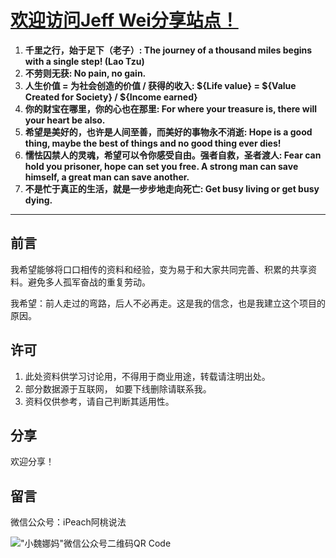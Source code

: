# [欢迎访问Jeff Wei分享站点！](https://onhalfway.github.io/weijiacheng)

1. **千里之行，始于足下（老子）: The journey of a thousand miles begins with a single step! (Lao Tzu)**
2. **不劳则无获: No pain, no gain.**
3. **人生价值 = 为社会创造的价值 / 获得的收入: ${Life value} = ${Value Created for Society} / ${Income earned}**
4. **你的财宝在哪里，你的心也在那里: For where your treasure is, there will your heart be also.**
5. **希望是美好的，也许是人间至善，而美好的事物永不消逝: Hope is a good thing, maybe the best of things and no good thing ever dies!**
6. **懦怯囚禁人的灵魂，希望可以令你感受自由。强者自救，圣者渡人: Fear can hold you prisoner, hope can set you free. A strong man can save himself, a great man can save another.**
7. **不是忙于真正的生活，就是一步步地走向死亡: Get busy living or get busy dying.**

---

## 前言

我希望能够将口口相传的资料和经验，变为易于和大家共同完善、积累的共享资料。避免多人孤军奋战的重复劳动。

我希望：前人走过的弯路，后人不必再走。这是我的信念，也是我建立这个项目的原因。

## 许可

1. 此处资料供学习讨论用，不得用于商业用途，转载请注明出处。
2. 部分数据源于互联网， 如要下线删除请联系我。
3. 资料仅供参考，请自己判断其适用性。

## 分享

欢迎分享！

## 留言

微信公众号：iPeach阿桃说法

!["小魏娜妈"微信公众号二维码QR Code](/weijiacheng/img/wechat-qr-code.jpg)
